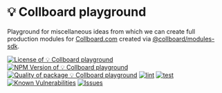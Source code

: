 # 💡 Collboard playground

Playground for miscellaneous ideas from which we can create full production modules for [Collboard.com](https://collboard.com/) created via [@collboard/modules-sdk](https://www.npmjs.com/package/@collboard/modules-sdk).

<!--Badges-->

 [![License of 💡 Collboard playground](https://img.shields.io/github/license/collboard/playground.svg?style=flat)](https://github.com/collboard/playground/blob/main/LICENSE)
 [![NPM Version of 💡 Collboard playground](https://badge.fury.io/js/playground.svg)](https://www.npmjs.com/package/playground)
 [![Quality of package 💡 Collboard playground](https://packagequality.com/shield/playground.svg)](https://packagequality.com/#?package=playground)
 [![lint](https://github.com/collboard/playground/actions/workflows/lint.yml/badge.svg)](https://github.com/collboard/playground/actions/workflows/lint.yml)
 [![test](https://github.com/collboard/playground/actions/workflows/test.yml/badge.svg)](https://github.com/collboard/playground/actions/workflows/test.yml)
 [![Known Vulnerabilities](https://snyk.io/test/github/collboard/playground/badge.svg)](https://snyk.io/test/github/collboard/playground)
 [![Issues](https://img.shields.io/github/issues/collboard/playground.svg?style=flat)](https://github.com/collboard/playground/issues)

<!--/Badges-->

